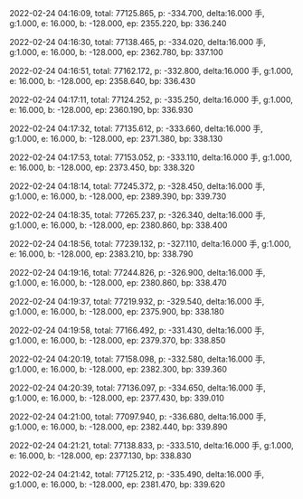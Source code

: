 2022-02-24 04:16:09, total: 77125.865, p: -334.700, delta:16.000 手, g:1.000, e: 16.000, b: -128.000, ep: 2355.220, bp: 336.240

2022-02-24 04:16:30, total: 77138.465, p: -334.020, delta:16.000 手, g:1.000, e: 16.000, b: -128.000, ep: 2362.780, bp: 337.100

2022-02-24 04:16:51, total: 77162.172, p: -332.800, delta:16.000 手, g:1.000, e: 16.000, b: -128.000, ep: 2358.640, bp: 336.430

2022-02-24 04:17:11, total: 77124.252, p: -335.250, delta:16.000 手, g:1.000, e: 16.000, b: -128.000, ep: 2360.190, bp: 336.930

2022-02-24 04:17:32, total: 77135.612, p: -333.660, delta:16.000 手, g:1.000, e: 16.000, b: -128.000, ep: 2371.380, bp: 338.130

2022-02-24 04:17:53, total: 77153.052, p: -333.110, delta:16.000 手, g:1.000, e: 16.000, b: -128.000, ep: 2373.450, bp: 338.320

2022-02-24 04:18:14, total: 77245.372, p: -328.450, delta:16.000 手, g:1.000, e: 16.000, b: -128.000, ep: 2389.390, bp: 339.730

2022-02-24 04:18:35, total: 77265.237, p: -326.340, delta:16.000 手, g:1.000, e: 16.000, b: -128.000, ep: 2380.860, bp: 338.400

2022-02-24 04:18:56, total: 77239.132, p: -327.110, delta:16.000 手, g:1.000, e: 16.000, b: -128.000, ep: 2383.210, bp: 338.790

2022-02-24 04:19:16, total: 77244.826, p: -326.900, delta:16.000 手, g:1.000, e: 16.000, b: -128.000, ep: 2380.860, bp: 338.470

2022-02-24 04:19:37, total: 77219.932, p: -329.540, delta:16.000 手, g:1.000, e: 16.000, b: -128.000, ep: 2375.900, bp: 338.180

2022-02-24 04:19:58, total: 77166.492, p: -331.430, delta:16.000 手, g:1.000, e: 16.000, b: -128.000, ep: 2379.370, bp: 338.850

2022-02-24 04:20:19, total: 77158.098, p: -332.580, delta:16.000 手, g:1.000, e: 16.000, b: -128.000, ep: 2382.300, bp: 339.360

2022-02-24 04:20:39, total: 77136.097, p: -334.650, delta:16.000 手, g:1.000, e: 16.000, b: -128.000, ep: 2377.430, bp: 339.010

2022-02-24 04:21:00, total: 77097.940, p: -336.680, delta:16.000 手, g:1.000, e: 16.000, b: -128.000, ep: 2382.440, bp: 339.890

2022-02-24 04:21:21, total: 77138.833, p: -333.510, delta:16.000 手, g:1.000, e: 16.000, b: -128.000, ep: 2377.130, bp: 338.830

2022-02-24 04:21:42, total: 77125.212, p: -335.490, delta:16.000 手, g:1.000, e: 16.000, b: -128.000, ep: 2381.470, bp: 339.620